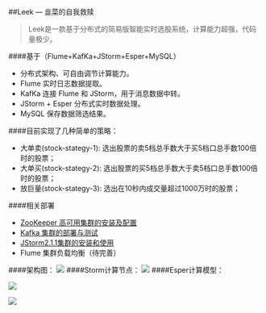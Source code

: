 
##Leek — 韭菜的自我救赎
>Leek是一款基于分布式的简易版智能实时选股系统，计算能力超强，代码量极少。

####基于（Flume+KafKa+JStorm+Esper+MySQL）
- 分布式架构、可自由调节计算能力。
- Flume 实时日志数据提取。
- KafKa 连接 Flume 和 JStorm，用于消息数据中转。
- JStorm + Esper 分布式实时数据处理。
- MySQL 保存数据筛选结果。

####目前实现了几种简单的策略： 
- 大单卖(stock-stategy-1): 选出股票的卖5档总手数大于买5档口总手数100倍时的股票；  
- 大单买(stock-stategy-2): 选出股票的买5档总手数大于卖5档口总手数100倍时的股票；  
- 放巨量(stock-stategy-3): 选出在10秒内成交量超过1000万时的股票；  

####相关部署
- [ZooKeeper 高可用集群的安装及配置](http://wosyingjun.iteye.com/blog/2312960)
- [Kafka 集群的部署与测试](http://wosyingjun.iteye.com/blog/2316508)
- [JStorm2.1.1集群的安装和使用](http://wosyingjun.iteye.com/blog/2317034)
- Flume 集群负载均衡（待完善）



####架构图：
![](http://i.imgur.com/Cmruowc.png)
####Storm计算节点：
![](http://i.imgur.com/7cWrlwy.png)
####Esper计算模型：

![](http://i.imgur.com/pVzaWf9.jpg)

![](http://i.imgur.com/i8BwisZ.jpg)